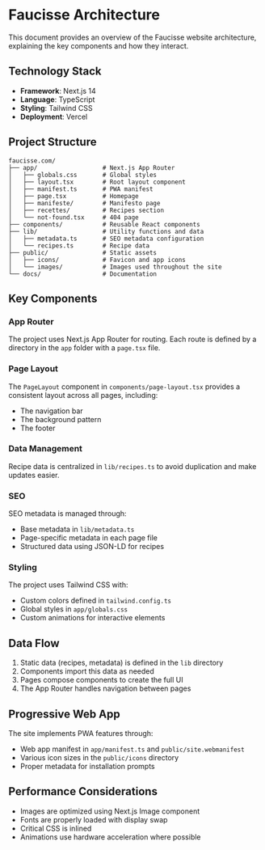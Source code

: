 # Faucisse Architecture

This document provides an overview of the Faucisse website architecture, explaining the key components and how they interact.

## Technology Stack

- **Framework**: Next.js 14
- **Language**: TypeScript
- **Styling**: Tailwind CSS
- **Deployment**: Vercel

## Project Structure

```
faucisse.com/
├── app/                  # Next.js App Router
│   ├── globals.css       # Global styles
│   ├── layout.tsx        # Root layout component
│   ├── manifest.ts       # PWA manifest
│   ├── page.tsx          # Homepage
│   ├── manifeste/        # Manifesto page
│   ├── recettes/         # Recipes section
│   └── not-found.tsx     # 404 page
├── components/           # Reusable React components
├── lib/                  # Utility functions and data
│   ├── metadata.ts       # SEO metadata configuration
│   └── recipes.ts        # Recipe data
├── public/               # Static assets
│   ├── icons/            # Favicon and app icons
│   └── images/           # Images used throughout the site
└── docs/                 # Documentation
```

## Key Components

### App Router

The project uses Next.js App Router for routing. Each route is defined by a directory in the `app` folder with a `page.tsx` file.

### Page Layout

The `PageLayout` component in `components/page-layout.tsx` provides a consistent layout across all pages, including:
- The navigation bar
- The background pattern
- The footer

### Data Management

Recipe data is centralized in `lib/recipes.ts` to avoid duplication and make updates easier.

### SEO

SEO metadata is managed through:
- Base metadata in `lib/metadata.ts`
- Page-specific metadata in each page file
- Structured data using JSON-LD for recipes

### Styling

The project uses Tailwind CSS with:
- Custom colors defined in `tailwind.config.ts`
- Global styles in `app/globals.css`
- Custom animations for interactive elements

## Data Flow

1. Static data (recipes, metadata) is defined in the `lib` directory
2. Components import this data as needed
3. Pages compose components to create the full UI
4. The App Router handles navigation between pages

## Progressive Web App

The site implements PWA features through:
- Web app manifest in `app/manifest.ts` and `public/site.webmanifest`
- Various icon sizes in the `public/icons` directory
- Proper metadata for installation prompts

## Performance Considerations

- Images are optimized using Next.js Image component
- Fonts are properly loaded with display swap
- Critical CSS is inlined
- Animations use hardware acceleration where possible
